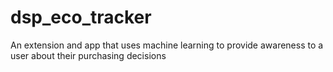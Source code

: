 # dsp_eco_tracker
An extension and app that uses machine learning to provide awareness to a user about their purchasing decisions
